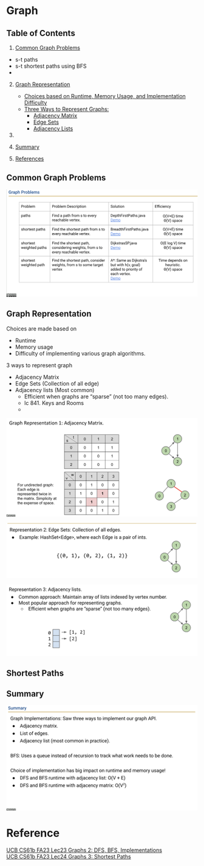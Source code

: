 # Graph

## Table of Contents

1. [Common Graph Problems](#common-graph-problems)
  - s-t paths
  - s-t shortest paths using BFS
  - 

2. [Graph Representation](#graph-representation)
   - [Choices based on Runtime, Memory Usage, and Implementation Difficulty](#choices-based-on-runtime-memory-usage-and-implementation-difficulty)
   - [Three Ways to Represent Graphs:](#three-ways-to-represent-graphs)
     - [Adjacency Matrix](#adjacency-matrix)
     - [Edge Sets](#edge-sets)
     - [Adjacency Lists](#adjacency-lists)

3. 


3. [Summary](#summary)

4. [References](#references)



## Common Graph Problems
![Graph Problems](./imgs/graphProblems2.png)


## Graph Representation


Choices are made based on
- Runtime
- Memory usage
- Difficulty of implementing various graph algorithms. 


3 ways to represent graph
- Adjacency Matrix
- Edge Sets (Collection of all edge)
- Adjacency lists (Most common)
  - Efficient when graphs are “sparse” (not too many edges).
  - lc 841. Keys and Rooms
  - 


![Adjacency Matrix](./imgs/graph1.png)

![Edge Sets](./imgs/graph2.png)

![Adjacency lists](./imgs/graph3.png)

## Shortest Paths


## Summary
![Summary](./imgs/lec23summary.png)

# Reference

[UCB CS61b FA23 Lec23 Graphs 2: DFS, BFS, Implementations](https://docs.google.com/presentation/d/1mHaFA7w9G-wsEPLu-HSpqjm3EYAhDbhrXdcWUJdn4N8/edit#slide=id.g20027df8866_0_858)  
[UCB CS61b FA23 Lec24 Graphs 3: Shortest Paths](https://docs.google.com/presentation/d/1UHAU4IgEPYO3AJKYANd8XN8VDw5KZlt86HMLm9mJyyY/edit#slide=id.g21c96512b10_0_992)

